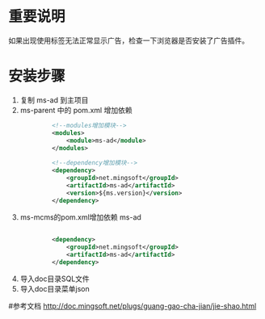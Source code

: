 # 重要说明
如果出现使用标签无法正常显示广告，检查一下浏览器是否安装了广告插件。

# 安装步骤
1. 复制 ms-ad 到主项目
2. ms-parent 中的 pom.xml 增加依赖
```xml
            <!--modules增加模块-->
            <modules>
                <module>ms-ad</module>
            </modules>
            
            <!--dependency增加模块-->
            <dependency>
                <groupId>net.mingsoft</groupId>
                <artifactId>ms-ad</artifactId>
                <version>${ms.version}</version>
            </dependency>
```
3. ms-mcms的pom.xml增加依赖 ms-ad
```xml
            
            <dependency>
                <groupId>net.mingsoft</groupId>
                <artifactId>ms-ad</artifactId>
            </dependency>
```

4. 导入doc目录SQL文件
5. 导入doc目录菜单json

#参考文档
http://doc.mingsoft.net/plugs/guang-gao-cha-jian/jie-shao.html